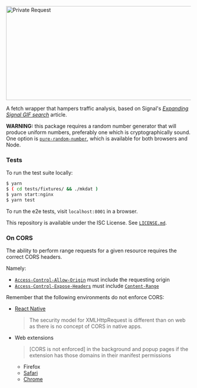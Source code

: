 <img alt="Private Request" src="https://user-images.githubusercontent.com/1623628/88346472-fcad0100-cd22-11ea-80f7-aac41eb9efd5.png" width="512" height="256">

A fetch wrapper that hampers traffic analysis, based on Signal's [_Expanding Signal GIF search_][signal-and-giphy] article.

  [signal-and-giphy]:https://signal.org/blog/signal-and-giphy-update/
  [signal-and-giphy-wayback]:https://web.archive.org/web/20200524203345/https://signal.org/blog/signal-and-giphy-update/

**WARNING:** this package requires a random number generator that will produce uniform numbers, preferably one which is cryptographically sound. One option is [`pure-random-number`][pure-random-number], which is available for both browsers and Node.

### Tests

To run the test suite locally:

```bash
$ yarn
$ ( cd tests/fixtures/ && ./mkdat )
$ yarn start:nginx
$ yarn test
```

To run the e2e tests, visit `localhost:8001` in a browser.

This repository is available under the ISC License. See [`LICENSE.md`](./LICENSE.md).

  [pure-random-number]:https://www.npmjs.com/package/pure-random-number

### On CORS

The ability to perform range requests for a given resource requires the correct CORS headers.

Namely:

- [`Access-Control-Allow-Origin`](https://developer.mozilla.org/en-US/docs/Web/HTTP/Headers/Access-Control-Allow-Origin) must include the requesting origin
- [`Access-Control-Expose-Headers`](https://developer.mozilla.org/en-US/docs/Web/HTTP/Headers/Access-Control-Expose-Headers) must include [`Content-Range`](https://developer.mozilla.org/en-US/docs/Web/HTTP/Headers/Content-Range)

Remember that the following environments do not enforce CORS:

- [React Native][react-native-networking]

    > The security model for XMLHttpRequest is different than on web as there is no concept of CORS in native apps.

- Web extensions

    > [CORS is not enforced] in the background and popup pages if the extension has those domains in their manifest permissions

    - Firefox
    - [Safari][web-extensions-safari]
    - [Chrome][web-extensions-chrome]

  [react-native-networking]:https://reactnative.dev/docs/network
  [web-extensions-safari]:https://developer.apple.com/forums/thread/654839
  [web-extensions-chrome]:https://developer.chrome.com/extensions/xhr

